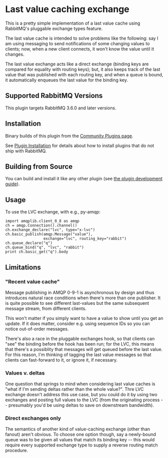 # Last value caching exchange

This is a pretty simple implementation of a last value cache using
RabbitMQ's pluggable exchange types feature.

The last value cache is intended to solve problems like the following:
say I am using messaging to send notifications of some changing values
to clients; now, when a new client connects, it won't know the value
until it changes.

The last value exchange acts like a direct exchange (binding keys are
compared for equality with routing keys); but, it also keeps track of
the last value that was published with each routing key, and when a
queue is bound, it automatically enqueues the last value for the
binding key.


## Supported RabbitMQ Versions

This plugin targets RabbitMQ 3.6.0 and later versions.

## Installation

Binary builds of this plugin from
the [Community Plugins page](http://www.rabbitmq.com/community-plugins.html).

See [Plugin Installation](http://www.rabbitmq.com/installing-plugins.html) for details
about how to install plugins that do not ship with RabbitMQ.

## Building from Source

You can build and install it like any other plugin (see
[the plugin development guide](http://www.rabbitmq.com/plugin-development.html)).

## Usage

To use the LVC exchange, with e.g., py-amqp:

    import amqplib.client_0_8 as amqp
    ch = amqp.Connection().channel()
    ch.exchange_declare("lvc", type="x-lvc")
    ch.basic_publish(amqp.Message("value"),
                     exchange="lvc", routing_key="rabbit")
    ch.queue_declare("q")
    ch.queue_bind("q", "lvc", "rabbit")
    print ch.basic_get("q").body

## Limitations

### "Recent value cache"

Message publishing in AMQP 0-9-1 is asynchronous by design and thus introduces natural race conditions
when there's more than one publisher.  It is quite possible to see different
last-values but the same subsequent message stream, from different
clients.

This won't matter if you simply want to have a value to show until you
get an update.  If it does matter, consider e.g. using sequence IDs so you
can notice out-of-order messages.

There's also a race in the pluggable exchanges hook, so that clients
can "see" the binding before the hook has been run; for the LVC, this
means that there's a possiblity that messages will get queued before
the last value.  For this reason, I'm thinking of tagging the last
value messages so that clients can fast-forward to it, or ignore it,
if necessary.

### Values v. deltas

One question that springs to mind when considering last value caches
is "what if I'm sending deltas rather than the whole value?".  Thre
LVC exchange doesn't address this use case, but you could do it by
using two exchanges and posting full values to the LVC (from the
originating process -- presumably you'd be using deltas to save on
downstream bandwidth).

### Direct exchanges only

The semantics of another kind of value-caching exchange (other than
fanout) aren't obvious.  To choose one option though, say a
newly-bound queue was to be given all values that match its binding
key -- this would require every supported exchange type to supply a
reverse routing match procedure.

